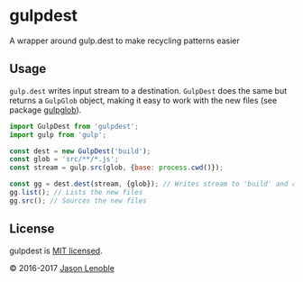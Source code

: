 # gulpdest
A wrapper around gulp.dest to make recycling patterns easier

## Usage

`gulp.dest` writes input stream to a destination. `GulpDest` does the
same but returns a `GulpGlob` object, making it easy to work with the new files (see package [gulpglob](https://www.npmjs.com/package/gulpglob)).

```js
import GulpDest from 'gulpdest';
import gulp from 'gulp';

const dest = new GulpDest('build');
const glob = 'src/**/*.js';
const stream = gulp.src(glob, {base: process.cwd()});

const gg = dest.dest(stream, {glob}); // Writes stream to 'build' and returns a GulpGlob object
gg.list(); // Lists the new files
gg.src(); // Sources the new files
```

## License

gulpdest is [MIT licensed](./LICENSE).

© 2016-2017 [Jason Lenoble](mailto:jason.lenoble@gmail.com)
